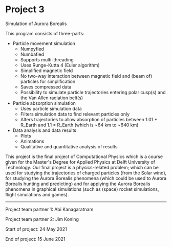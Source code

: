 # Project 3

Simulation of Aurora Borealis

This program consists of three-parts:
- Particle movement simulation
    - Numpyfied
    - Numbafied
    - Supports multi-threading
    - Uses Runge-Kutta 4 (Euler algorithm)
    - Simplified magnetic field
    - No two-way interaction between magnetic field and (beam of) particles for simplification
    - Saves compressed data
    - Possibility to simulate particle trajectories entering polar cusp(s) and the Van Allen radiation belt(s)
- Particle absorption simulation
    - Uses particle simulation data
    - Filters simulation data to find relevant particles only
    - Alters trajectories to allow absorption of particles between 1.01 * R_Earth and 1.1 * R_Earth (which is ~64 km to ~640 km)
- Data analysis and data results
    - Plots
    - Animations
    - Qualitative and quantitative analysis of results

This project is the final project of Computational Physics which is a course given for the Master's Degree for Applied Physics at Delft University of Technology. Our final project is a physics-related problem; which can be used for studying the trajectories of charged particles (from the Solar wind), for studying the Aurora Borealis phenomena (which could be used to Aurora Borealis hunting and predicting) and for applying the Aurora Borealis phenomena in graphical simulations (such as (space) rocket simulations, flight simulations and games).

---

Project team partner 1: Abi Kanagaratnam

Project team partner 2: Jim Koning


Start of project: 24 May 2021

End of project: 15 June 2021
